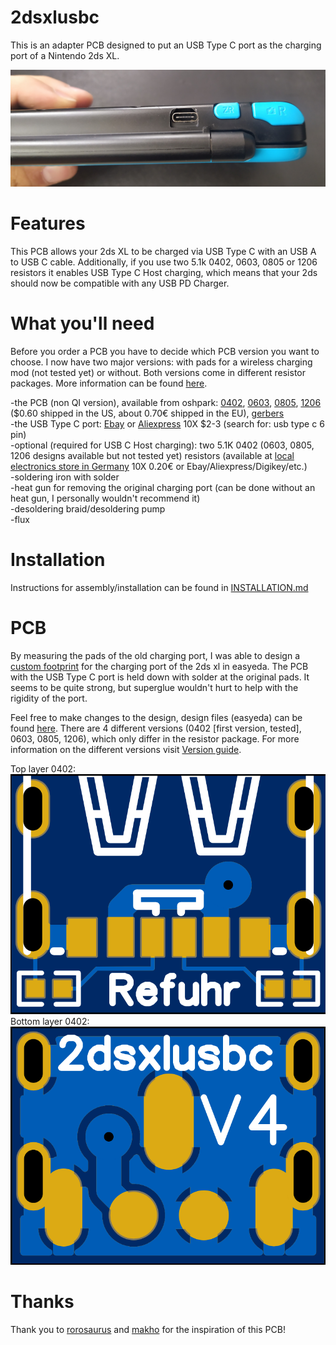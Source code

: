 # 2dsxlusbc

This is an adapter PCB designed to put an USB Type C port as the charging port of a Nintendo 2ds XL.  

![Finished Mod](images/finished.jpg)

# Features

This PCB allows your 2ds XL to be charged via USB Type C with an USB A to USB C cable. Additionally, if you use two 5.1k 0402, 0603, 0805 or 1206 resistors it enables USB Type C Host charging, which means that your 2ds should now be compatible with any USB PD Charger.

# What you'll need  
Before you order a PCB you have to decide which PCB version you want to choose. I now have two major versions: with pads for a wireless charging mod (not tested yet) or without. Both versions come in different resistor packages. More information can be found [here](design%20files/README.md).

-the PCB (non QI version), available from oshpark: [0402](https://oshpark.com/shared_projects/pbCMp1gR), [0603](https://oshpark.com/shared_projects/2moRwhC7), [0805](https://oshpark.com/shared_projects/RokBYKXV), [1206](https://oshpark.com/shared_projects/wtxNBJHK) ($0.60 shipped in the US, about 0.70€ shipped in the EU), [gerbers](gerber)  
-the USB Type C port: [Ebay](https://www.ebay.com/itm/153460023680) or [Aliexpress](https://www.aliexpress.com/wholesale?&SearchText=usb+type+c+6+pin) 10X $2-3 (search for: usb type c 6 pin)  
-optional (required for USB C Host charging): two 5.1K 0402 (0603, 0805, 1206 designs available but not tested yet) resistors (available at [local electronics store in Germany](https://www.conrad.de/de/p/tru-components-tc-0402wgf5101tce203-dickschicht-widerstand-5-1-k-smd-0402-0-063-w-1-100-ppm-c-1-st-tape-cut-1585197.html) 10X 0.20€ or Ebay/Aliexpress/Digikey/etc.)  
-soldering iron with solder  
-heat gun for removing the original charging port (can be done without an heat gun, I personally wouldn't recommend it)  
-desoldering braid/desoldering pump  
-flux  

# Installation

Instructions for assembly/installation can be found in [INSTALLATION.md](INSTALLATION.md)  

# PCB

By measuring the pads of the old charging port, I was able to design a [custom footprint](https://easyeda.com/component/d013406ddfa94d40b684a1f854966128) for the charging port of the 2ds xl in easyeda. The PCB with the USB Type C port is held down with solder at the original pads. It seems to be quite strong, but superglue wouldn't hurt to help with the rigidity of the port.  

Feel free to make changes to the design, design files (easyeda) can be found [here](design%20files). There are 4 different versions (0402 \[first version, tested\], 0603, 0805, 1206), which only differ in the resistor package. For more information on the different versions visit [Version guide](design%20files/README.md).

Top layer 0402:  
![Top layer](images/0402-top.png)  
Bottom layer 0402:  
![Bottom layer](images/0402-bottom.png)

# Thanks

Thank you to [rorosaurus](https://github.com/rorosaurus/3ds-xl-usb-c) and [makho](https://github.com/makhowastaken/3DS_C) for the inspiration of this PCB!
